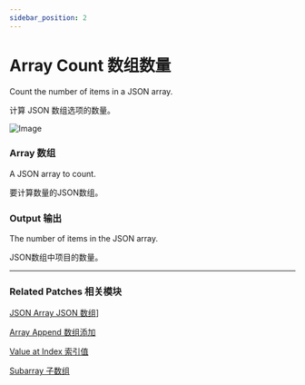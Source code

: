 ```yaml
---
sidebar_position: 2
---
```


# Array Count 数组数量

Count the number of items in a JSON array.

计算 JSON 数组选项的数量。

![Image](https://s3.us-west-2.amazonaws.com/secure.notion-static.com/80b5affa-78c7-4e49-a845-dc727c61ea7b/Untitled.png?X-Amz-Algorithm=AWS4-HMAC-SHA256&X-Amz-Content-Sha256=UNSIGNED-PAYLOAD&X-Amz-Credential=AKIAT73L2G45EIPT3X45%2F20220602%2Fus-west-2%2Fs3%2Faws4_request&X-Amz-Date=20220602T164323Z&X-Amz-Expires=86400&X-Amz-Signature=340b784e27c869693dd7a1125c49b6cdbe676183731854617aea63ae87f83798&X-Amz-SignedHeaders=host&response-content-disposition=filename%20%3D%22Untitled.png%22&x-id=GetObject)

### Array 数组

A JSON array to count.

要计算数量的JSON数组。

### Output 输出

The number of items in the JSON array.

JSON数组中项目的数量。

------

### Related Patches 相关模块

[JSON Array JSON 数组](./JSON%20Array)]

[Array Append 数组添加](./Array%20Append)

[Value at Index 索引值](./Value%20at%20Index)

[Subarray 子数组](./Subarray)
